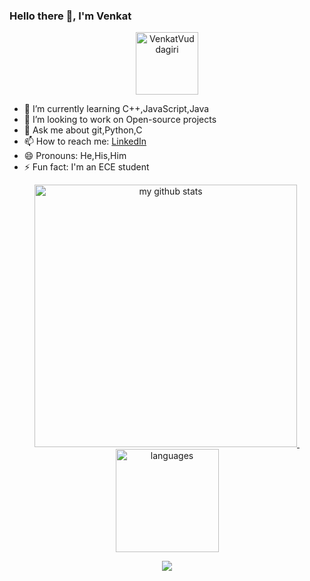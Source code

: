 ### Hello there 👋, I'm Venkat

<p align="center"> <img src="https://komarev.com/ghpvc/?username=VenkatVuddagiri&label=Views&color=blue&style=plastic" alt="VenkatVuddagiri" width="100px"/> </p>

<!--
**VenkatVuddagiri/VenkatVuddagiri** is a ✨ _special_ ✨ repository because its `README.md` (this file) appears on your GitHub profile.

Here are some ideas to get you started:
<p align="center">
    <a href="#">
      <img src="https://img.shields.io/badge/dynamic/json?         logo=github&label=GitHub+Followers&labelColor=282c34&color=181717&query=%24.data.totalSubs&url=https%3A%2F%2Fapi.spencerwoo.com%2Fsubstats%2F%3Fsource%3Dgithub%26queryKey%3DVenkatVuddagiri&longCache=true">
</a>
</p>
-->
- 🌱 I’m currently learning C++,JavaScript,Java
- 👯 I’m looking to work on Open-source projects
- 💬 Ask me about git,Python,C
- 📫 How to reach me: <a href="https://www.linkedin.com/in/venkat-vuddagiri">LinkedIn</a>
- 😄 Pronouns: He,His,Him
- ⚡ Fun fact: I'm an ECE student

<!--![Venkat's github stats](https://github-readme-stats.vercel.app/api?username=VenkatVuddagiri&show_icons=true&theme=cobalt&custom_title=Venkat's-GitHub-Stats)-->

<!--[![ReadMe Card](https://github-readme-stats.vercel.app/api/pin/?username=VenkatVuddagiri&repo=100-days-of-code)](https://github.com/anuraghazra/github-readme-stats)-->

<!--![Top Langs](https://github-readme-stats.vercel.app/api/top-langs/?username=VenkatVuddagiri&layout=compact&langs_count=7)-->

<a align="center" href=#>
    <p align="center">
    <img src="https://github-readme-stats.vercel.app/api?username=VenkatVuddagiri&show_icons=true&theme=tokyonight" alt="my github stats" width="420"/>&nbsp;<img src="https://github-readme-stats.vercel.app/api/top-langs/?username=VenkatVuddagiri&layout=compact&theme=tokyonight" alt="languages" height="165">
    </p>
</a>

<a href="https://github.com/VenkatVuddagiri">
    <p align="center">
        <img src="https://github-profile-trophy.vercel.app/?username=VenkatVuddagiri&column=7&theme=onedark"/>
    </p>
</a>
